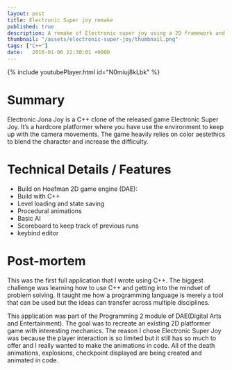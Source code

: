 ```yaml
---
layout: post
title: Electronic Super joy remake
published: true 
description: A remake of Electronic super joy using a 2D framework and C++ with the goal to learn about C++ and OOP.
thumbnail: "/assets/electronic-super-joy/thumbnail.png"
tags: ["C++"]
date:   2016-01-06 22:30:01 +0000
---
```


{% include youtubePlayer.html id="N0miuj8kLbk"  %}

# Summary 
Electronic Jona Joy is a C++ clone of the released game Electronic Super Joy. It’s a hardcore platformer where you have use the environment to keep up with the camera movements. The game heavily relies on color aestethics to blend the character and increase the difficulty.

# Technical Details / Features
- Build on Hoefman 2D game engine (DAE): 
- Build with C++
- Level loading and state saving
- Procedural animations
- Basic AI
- Scoreboard to keep track of previous runs
- keybind editor

# Post-mortem
This was the first full application that I wrote using C++. The biggest challenge was learning how to use C++ and getting into the mindset of problem solving. It taught me
how a programming language is merely a tool that can be used but the ideas can transfer across multiple disciplines.

This application was part of the Programming 2 module of DAE(Digital Arts and Entertainment). The goal was to recreate an existing 2D platformer game with interesting mechanics. The reason I chose Electronic Super Joy was because the player interaction is so limited but it still has so much to offer and I really wanted to make the animations in code.
All of the death animations, explosions, checkpoint displayed are being created and animated in code.